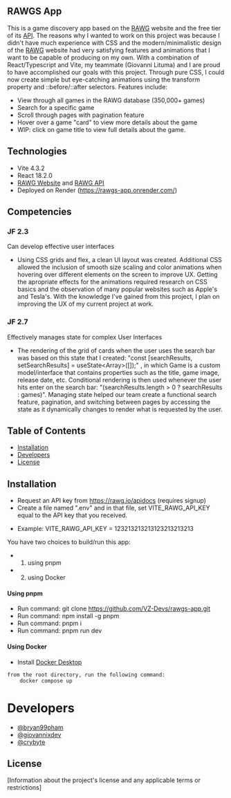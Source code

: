 ## RAWGS App
This is a game discovery app based on the [RAWG](https://rawg.io/) website and the free tier of its [API](https://api.rawg.io/docs/). The reasons why I wanted to work on this project was because I didn't have much experience with CSS and the modern/minimalistic design of the [RAWG](https://rawg.io/) website had very satisfying features and animations that I want to be capable of producing on my own. With a combination of React/Typescript and Vite, my teammate (Giovanni Lituma) and I are proud to have accomplished our goals with this project. Through pure CSS, I could now create simple but eye-catching animations using the transform property and ::before/::after selectors. Features include:
- View through all games in the RAWG database (350,000+ games)
- Search for a specific game
- Scroll through pages with pagination feature
- Hover over a game "card" to view more details about the game
- WIP: click on game title to view full details about the game.

## Technologies
- Vite 4.3.2
- React 18.2.0
- [RAWG Website](https://rawg.io/) and [RAWG API](https://api.rawg.io/docs/)
- Deployed on Render (https://rawgs-app.onrender.com/)

## Competencies
### JF 2.3
Can develop effective user interfaces
- Using CSS grids and flex, a clean UI layout was created. Additional CSS allowed the inclusion of smooth size scaling and color animations when hovering over different elements on the screen to improve UX. Getting the apropriate effects for the animations required research on CSS basics and the observation of many popular websites such as Apple's and Tesla's. With the knowledge I've gained from this project, I plan on improving the UX of my current project at work.

### JF 2.7
Effectively manages state for complex User Interfaces
- The rendering of the grid of cards when the user uses the search bar was based on this state that I created: "const [searchResults, setSearchResults] = useState<Array<Game>>([]);" , in which Game is a custom model/interface that contains properties such as the title, game image, release date, etc. Conditional rendering is then used whenever the user hits enter on the search bar: "(searchResults.length > 0 ? searchResults : games)". Managing state helped our team create a functional search feature, pagination, and switching between pages by accessing the state as it dynamically changes to render what is requested by the user.

## Table of Contents

- [Installation](#installation)
- [Developers](#contributing)
- [License](#license)

## Installation

- Request an API key from https://rawg.io/apidocs (requires signup)
- Create a file named ".env" and in that file, set VITE_RAWG_API_KEY equal to the API key that you received.
+ Example: VITE_RAWG_API_KEY = 123213213213123213213213

You have two choices to build/run this app:
- 1. using pnpm
- 2. using Docker

#### Using pnpm

- Run command: git clone https://github.com/VZ-Devs/rawgs-app.git
- Run command: npm install -g pnpm
- Run command: pnpm i
- Run command: pnpm run dev

#### Using Docker
- Install [Docker Desktop](https://www.docker.com/products/docker-desktop/)
```
from the root directory, run the following command:
    docker compose up
```

# Developers
- [@bryan99pham](https://github.com/bryan99pham)
- [@giovannixdev](https://github.com/giovannixdev)
- [@crybyte](https://github.com/crybyte)

## License

[Information about the project's license and any applicable terms or restrictions]
